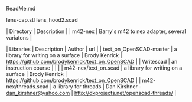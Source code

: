 ReadMe.md


lens-cap.stl
lens_hood2.scad

| Directory | Description |
| m42-nex | Barry's m42 to nex adapter, several variatons |

| Libraries | Description | Author | url |
| text_on_OpenSCAD-master | a library for writing on a surface | Brody Kenrick | https://github.com/brodykenrick/text_on_OpenSCAD |
| Writescad | an instruction course | | |
| m42-nex/text_on.scad | a library for writing on a surface | Brody Kenrick | https://github.com/brodykenrick/text_on_OpenSCAD |
| m42-nex/threads.scad | a library for threads | Dan Kirshner - dan_kirshner@yahoo.com | http://dkprojects.net/openscad-threads/ |
